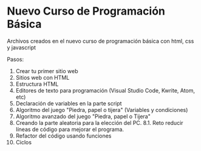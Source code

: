 # Nuevo Curso de Programación Básica

Archivos creados en el nuevo curso de programación básica con html, css y javascript


Pasos:
1. Crear tu primer sitio web
2. Sitios web con HTML
3. Estructura HTML
4. Editores de texto para programación (Visual Studio Code, Kwrite, Atom, etc)
5. Declaración de variables en la parte script
6. Algoritmo del juego "Piedra, papel o tijera" (Variables y condiciones)
7. Algoritmo avanzado del juego "Piedra, papel o Tijera"
8. Creando la parte aleatoria para la elección del PC.
    8.1. Reto reducir líneas de código para mejorar el programa.
9. Refactor del código usando funciones
10. Ciclos

